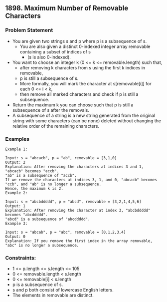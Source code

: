 ## 1898. Maximum Number of Removable Characters
### Problem Statement 
- You are given two strings s and p where p is a subsequence of s. 
    - You are also given a distinct 0-indexed integer array removable containing a subset of indices of s 
        - (s is also 0-indexed).
- You want to choose an integer k (0 <= k <= removable.length) such that, 
    - after removing k characters from s using the first k indices in removable, 
    - p is still a subsequence of s. 
    - More formally, you will mark the character at s[removable[i]] for each 0 <= i < k, 
    - then remove all marked characters and check if p is still a subsequence.
- Return the maximum k you can choose such that p is still a subsequence of s after the removals.
- A subsequence of a string is a new string generated from the original string with some characters (can be none) deleted without changing the relative order of the remaining characters.

### Examples 
~~~text
Example 1:

Input: s = "abcacb", p = "ab", removable = [3,1,0]
Output: 2
Explanation: After removing the characters at indices 3 and 1, "abcacb" becomes "accb".
"ab" is a subsequence of "accb".
If we remove the characters at indices 3, 1, and 0, "abcacb" becomes "ccb", and "ab" is no longer a subsequence.
Hence, the maximum k is 2.
Example 2:

Input: s = "abcbddddd", p = "abcd", removable = [3,2,1,4,5,6]
Output: 1
Explanation: After removing the character at index 3, "abcbddddd" becomes "abcddddd".
"abcd" is a subsequence of "abcddddd".
Example 3:

Input: s = "abcab", p = "abc", removable = [0,1,2,3,4]
Output: 0
Explanation: If you remove the first index in the array removable, "abc" is no longer a subsequence.

~~~

### Constraints:

- 1 <= p.length <= s.length <= 105
- 0 <= removable.length < s.length
- 0 <= removable[i] < s.length
- p is a subsequence of s.
- s and p both consist of lowercase English letters.
- The elements in removable are distinct.